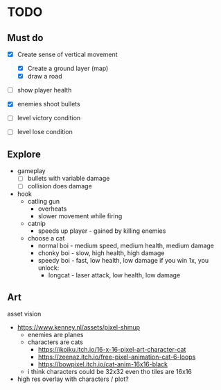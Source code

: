 # TODO

## Must do
- [x] Create sense of vertical movement
  - [x] Create a ground layer (map)
  - [x] draw a road
- [ ] show player health
- [x] enemies shoot bullets
- [ ] level victory condition
- [ ] level lose condition



## Explore
- gameplay
  - [ ] bullets with variable damage
  - [ ] collision does damage
- hook
  - catling gun
    - overheats
    - slower movement while firing
  - catnip
    - speeds up player - gained by killing enemies
  - choose a cat
    - normal boi - medium speed, medium health, medium damage
    - chonky boi - slow, high health, high damage
    - speedy boi - fast, low health, low damage
    if you win 1x, you unlock:
      - longcat - laser attack, low health, low damage

## Art
asset vision
- https://www.kenney.nl/assets/pixel-shmup
  - enemies are planes
  - characters are cats
    - https://ikoiku.itch.io/16-x-16-pixel-art-character-cat
    - https://zeenaz.itch.io/free-pixel-animation-cat-6-loops
    - https://bowpixel.itch.io/cat-anim-16x16-black
  - i think characters could be 32x32 even tho tiles are 16x16
- high res overlay with characters / plot?

